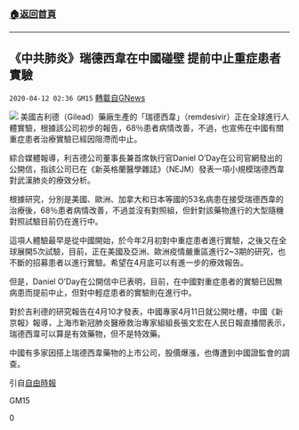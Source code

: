 ###  [:house:返回首頁](https://github.com/ourhimalayas/txt)
---

## 《中共肺炎》瑞德西韋在中國碰壁 提前中止重症患者實驗
`2020-04-12 02:36 GM15` [轉載自GNews](https://gnews.org/zh-hant/170067/)

![](https://s3.amazonaws.com/gnews-media-offload/wp-content/uploads/2020/04/12023241/phpV4N5AT.jpg)
美國吉利德（Gilead）藥廠生產的「瑞德西韋」（remdesivir）正在全球進行人體實驗，根據該公司初步的報告，68％患者病情改善，不過，也宣佈在中國有關重症患者治療實驗已經因阻滯而中止。

綜合媒體報導，利吉德公司董事長兼首席執行官Daniel O’Day在公司官網發出的公開信，指該公司已在《新英格蘭醫學雜誌》（NEJM）發表一項小規模瑞德西韋對武漢肺炎的療效分析。

根據研究，分別是美國、歐洲、加拿大和日本等國的53名病患在接受瑞德西韋的治療後，68％患者病情改善，不過並沒有對照組，但針對該藥物進行的大型隨機對照試驗目前仍在進行中。

這項人體驗最早是從中國開始，於今年2月初對中重症患者進行實驗，之後又在全球展開5次試驗，目前，正在美國及亞洲、歐洲疫情嚴重區進行2~3期的研究，也不斷的招募患者以進行實驗。希望在4月底可以有進一步的療效報告。

但是，Daniel O’Day在公開信中已表明，目前，在中國對重症患者的實驗已因無病患而提前中止，但對中輕症患者的實驗則在進行中。

對於吉利德的研究報告在4月10才發表，中國專家4月11日就公開吐槽，中國《新京報》報導，上海市新冠肺炎醫療救治專家組組長張文宏在人民日報直播間表示，瑞德西韋可以算是有效藥物，但不是特效藥。

中國有多家因搭上瑞德西韋藥物的上市公司，股價爆漲，也傳遭到中國證監會的調查。

引自[自由時報](https://news.ltn.com.tw/news/world/breakingnews/3130956)

GM15

0
